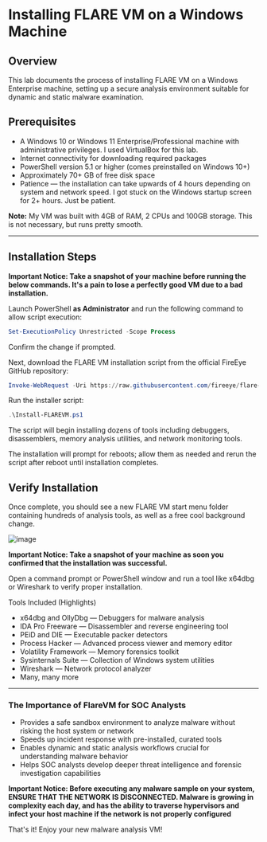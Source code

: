 # Installing FLARE VM on a Windows Machine

## Overview

This lab documents the process of installing FLARE VM on a Windows Enterprise machine, setting up a secure analysis environment suitable for dynamic and static malware examination.

## Prerequisites

- A Windows 10 or Windows 11 Enterprise/Professional machine with administrative privileges. I used VirtualBox for this lab. 
- Internet connectivity for downloading required packages  
- PowerShell version 5.1 or higher (comes preinstalled on Windows 10+)  
- Approximately 70+ GB of free disk space  
- Patience — the installation can take upwards of 4 hours depending on system and network speed. I got stuck on the Windows startup screen for 2+ hours. Just be patient. 

**Note:** My VM was built with 4GB of RAM, 2 CPUs and 100GB storage. This is not necessary, but runs pretty smooth. 

---

## Installation Steps

**Important Notice: Take a snapshot of your machine before running the below commands. It's a pain to lose a perfectly good VM due to a bad installation.**

Launch PowerShell **as Administrator** and run the following command to allow script execution:

```powershell
Set-ExecutionPolicy Unrestricted -Scope Process
```
Confirm the change if prompted.

Next, download the FLARE VM installation script from the official FireEye GitHub repository:

```powershell
Invoke-WebRequest -Uri https://raw.githubusercontent.com/fireeye/flare-vm/master/installer/Install-FLAREVM.ps1 -OutFile Install-FLAREVM.ps1
```
Run the installer script:

```powershell
.\Install-FLAREVM.ps1
```
The script will begin installing dozens of tools including debuggers, disassemblers, memory analysis utilities, and network monitoring tools.

The installation will prompt for reboots; allow them as needed and rerun the script after reboot until installation completes.

## Verify Installation
Once complete, you should see a new FLARE VM start menu folder containing hundreds of analysis tools, as well as a free cool background change. 

![image](https://github.com/user-attachments/assets/c75024cc-4a0f-430c-93b5-7ecf385a187e)


**Important Notice: Take a snapshot of your machine as soon you confirmed that the installation was successful.**

Open a command prompt or PowerShell window and run a tool like x64dbg or Wireshark to verify proper installation.

Tools Included (Highlights)
- x64dbg and OllyDbg — Debuggers for malware analysis
- IDA Pro Freeware — Disassembler and reverse engineering tool
- PEiD and DIE — Executable packer detectors
- Process Hacker — Advanced process viewer and memory editor
- Volatility Framework — Memory forensics toolkit
- Sysinternals Suite — Collection of Windows system utilities
- Wireshark — Network protocol analyzer
- Many, many more

---

### The Importance of FlareVM for SOC Analysts
- Provides a safe sandbox environment to analyze malware without risking the host system or network
- Speeds up incident response with pre-installed, curated tools
- Enables dynamic and static analysis workflows crucial for understanding malware behavior
- Helps SOC analysts develop deeper threat intelligence and forensic investigation capabilities


**Important Notice: Before executing any malware sample on your system, ENSURE THAT THE NETWORK IS DISCONNECTED. Malware is growing in complexity each day, and has the ability to traverse hypervisors and infect your host machine if the network is not properly configured**

That's it! Enjoy your new malware analysis VM! 

